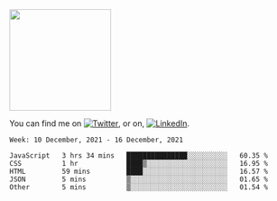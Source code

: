 <!-- ![visitors](https://visitor-badge.glitch.me/badge?page_id=page.id) -->

<img height="180em" src="https://github-readme-stats.vercel.app/api?username=alihernandez&show_icons=true&hide_border=true&&count_private=true&include_all_commits=true" />

<!-- Actual text -->

You can find me on [![Twitter][1.2]][1], or on, [![LinkedIn][2.2]][2].

<!-- Icons -->

[1.2]: http://i.imgur.com/wWzX9uB.png (twitter icon without padding)
[2.2]: https://raw.githubusercontent.com/MartinHeinz/MartinHeinz/master/linkedin-3-16.png (LinkedIn icon without padding)

<!-- Links to your social media accounts -->

[1]: https://twitter.com/phantomramen
[2]: https://www.linkedin.com/in/ali-hernandez-96b1b71a9/

<!--START_SECTION:waka-->
```text
Week: 10 December, 2021 - 16 December, 2021

JavaScript   3 hrs 34 mins   ███████████████░░░░░░░░░░   60.35 % 
CSS          1 hr            ████▒░░░░░░░░░░░░░░░░░░░░   16.95 % 
HTML         59 mins         ████░░░░░░░░░░░░░░░░░░░░░   16.57 % 
JSON         5 mins          ▒░░░░░░░░░░░░░░░░░░░░░░░░   01.65 % 
Other        5 mins          ▒░░░░░░░░░░░░░░░░░░░░░░░░   01.54 % 
```
<!--END_SECTION:waka-->
